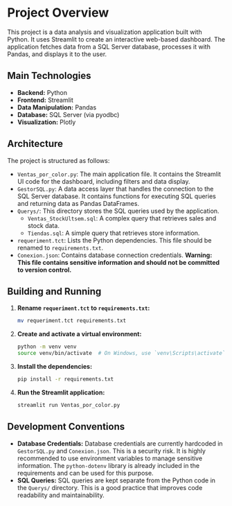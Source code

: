 # Project Overview

This project is a data analysis and visualization application built with Python. It uses Streamlit to create an interactive web-based dashboard. The application fetches data from a SQL Server database, processes it with Pandas, and displays it to the user.

## Main Technologies

*   **Backend:** Python
*   **Frontend:** Streamlit
*   **Data Manipulation:** Pandas
*   **Database:** SQL Server (via pyodbc)
*   **Visualization:** Plotly

## Architecture

The project is structured as follows:

*   `Ventas_por_color.py`: The main application file. It contains the Streamlit UI code for the dashboard, including filters and data display.
*   `GestorSQL.py`: A data access layer that handles the connection to the SQL Server database. It contains functions for executing SQL queries and returning data as Pandas DataFrames.
*   `Querys/`: This directory stores the SQL queries used by the application.
    *   `Ventas_StockUltsem.sql`: A complex query that retrieves sales and stock data.
    *   `Tiendas.sql`: A simple query that retrieves store information.
*   `requeriment.tct`: Lists the Python dependencies. This file should be renamed to `requirements.txt`.
*   `Conexion.json`: Contains database connection credentials. **Warning: This file contains sensitive information and should not be committed to version control.**

## Building and Running

1.  **Rename `requeriment.tct` to `requirements.txt`:**
    ```bash
    mv requeriment.tct requirements.txt
    ```

2.  **Create and activate a virtual environment:**
    ```bash
    python -m venv venv
    source venv/bin/activate  # On Windows, use `venv\Scripts\activate`
    ```

3.  **Install the dependencies:**
    ```bash
    pip install -r requirements.txt
    ```

4.  **Run the Streamlit application:**
    ```bash
    streamlit run Ventas_por_color.py
    ```

## Development Conventions

*   **Database Credentials:** Database credentials are currently hardcoded in `GestorSQL.py` and `Conexion.json`. This is a security risk. It is highly recommended to use environment variables to manage sensitive information. The `python-dotenv` library is already included in the requirements and can be used for this purpose.
*   **SQL Queries:** SQL queries are kept separate from the Python code in the `Querys/` directory. This is a good practice that improves code readability and maintainability.
